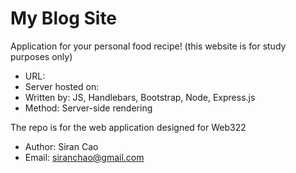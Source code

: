 # My Blog Site

Application for your personal food recipe! (this website is for study purposes only)

- URL:
- Server hosted on:
- Written by: JS, Handlebars, Bootstrap, Node, Express.js
- Method: Server-side rendering

The repo is for the web application designed for Web322

- Author: Siran Cao
- Email: siranchao@gmail.com
